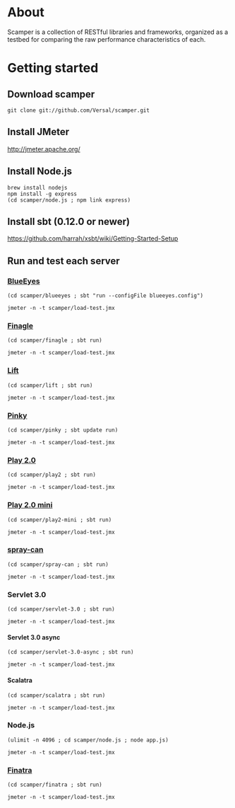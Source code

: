 # About

Scamper is a collection of RESTful libraries and frameworks, organized as a testbed for comparing the raw performance characteristics of each.

# Getting started

## Download scamper

```
git clone git://github.com/Versal/scamper.git
```

## Install JMeter

http://jmeter.apache.org/

## Install Node.js

```
brew install nodejs
npm install -g express
(cd scamper/node.js ; npm link express)
```

## Install sbt (0.12.0 or newer)

https://github.com/harrah/xsbt/wiki/Getting-Started-Setup

## Run and test each server


### [BlueEyes](https://github.com/jdegoes/blueeyes)

```
(cd scamper/blueeyes ; sbt "run --configFile blueeyes.config")
```

```
jmeter -n -t scamper/load-test.jmx
```

### [Finagle](https://github.com/twitter/finagle)

```
(cd scamper/finagle ; sbt run)
```

```
jmeter -n -t scamper/load-test.jmx
```

### [Lift](https://github.com/lift/lift)

```
(cd scamper/lift ; sbt run)
```

```
jmeter -n -t scamper/load-test.jmx
```

### [Pinky](https://github.com/pk11/pinky)

```
(cd scamper/pinky ; sbt update run)
```

```
jmeter -n -t scamper/load-test.jmx
```

### [Play 2.0](https://github.com/playframework/Play20)

```
(cd scamper/play2 ; sbt run)
```

```
jmeter -n -t scamper/load-test.jmx
```

### [Play 2.0 mini](https://github.com/typesafehub/play2-mini)

```
(cd scamper/play2-mini ; sbt run)
```

```
jmeter -n -t scamper/load-test.jmx
```

### [spray-can](https://github.com/spray/spray-can)

```
(cd scamper/spray-can ; sbt run)
```

```
jmeter -n -t scamper/load-test.jmx
```

### Servlet 3.0

```
(cd scamper/servlet-3.0 ; sbt run)
```

```
jmeter -n -t scamper/load-test.jmx
```

#### Servlet 3.0 async

```
(cd scamper/servlet-3.0-async ; sbt run)
```

```
jmeter -n -t scamper/load-test.jmx
```

#### Scalatra

```
(cd scamper/scalatra ; sbt run)
```

```
jmeter -n -t scamper/load-test.jmx
```

### Node.js

```
(ulimit -n 4096 ; cd scamper/node.js ; node app.js)
```

```
jmeter -n -t scamper/load-test.jmx
```

### [Finatra](https://github.com/capotej/finatra)

```
(cd scamper/finatra ; sbt run)
```

```
jmeter -n -t scamper/load-test.jmx
```
